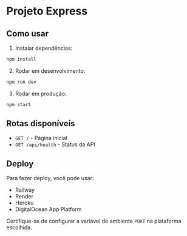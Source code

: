 # Projeto Express

## Como usar

1. Instalar dependências:
```bash
npm install
```

2. Rodar em desenvolvimento:
```bash
npm run dev
```

3. Rodar em produção:
```bash
npm start
```

## Rotas disponíveis

- `GET /` - Página inicial
- `GET /api/health` - Status da API

## Deploy

Para fazer deploy, você pode usar:
- Railway
- Render
- Heroku
- DigitalOcean App Platform

Certifique-se de configurar a variável de ambiente `PORT` na plataforma escolhida.
